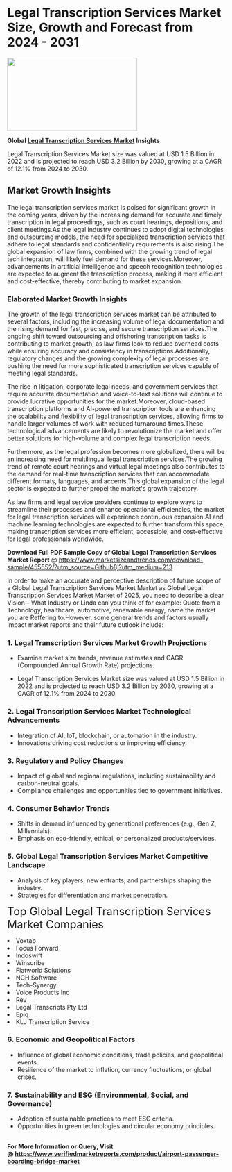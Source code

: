 <H1>Legal Transcription Services Market Size, Growth and Forecast from 2024 - 2031</H1><img class="aligncenter size-medium wp-image-584254" src="https://thirdeyenews.in/wp-content/uploads/2024/09/Global-Market-Research-300x168.jpeg" alt="" width="300" height="168" /><p><strong>Global&nbsp;<a href="https://www.marketsizeandtrends.com/download-sample/455552/?utm_source=Github8j?utm_medium=213">Legal Transcription Services Market</a> Insights</strong></p><p>Legal Transcription Services Market size was valued at USD 1.5 Billion in 2022 and is projected to reach USD 3.2 Billion by 2030, growing at a CAGR of 12.1% from 2024 to 2030.</p><p><h2>Market Growth Insights</h2> <p>The legal transcription services market is poised for significant growth in the coming years, driven by the increasing demand for accurate and timely transcription in legal proceedings, such as court hearings, depositions, and client meetings.As the legal industry continues to adopt digital technologies and outsourcing models, the need for specialized transcription services that adhere to legal standards and confidentiality requirements is also rising.The global expansion of law firms, combined with the growing trend of legal tech integration, will likely fuel demand for these services.Moreover, advancements in artificial intelligence and speech recognition technologies are expected to augment the transcription process, making it more efficient and cost-effective, thereby contributing to market expansion. <h3>Elaborated Market Growth Insights</h3> <p>The growth of the legal transcription services market can be attributed to several factors, including the increasing volume of legal documentation and the rising demand for fast, precise, and secure transcription services.The ongoing shift toward outsourcing and offshoring transcription tasks is contributing to market growth, as law firms look to reduce overhead costs while ensuring accuracy and consistency in transcriptions.Additionally, regulatory changes and the growing complexity of legal processes are pushing the need for more sophisticated transcription services capable of meeting legal standards.</p> <p>The rise in litigation, corporate legal needs, and government services that require accurate documentation and voice-to-text solutions will continue to provide lucrative opportunities for the market.Moreover, cloud-based transcription platforms and AI-powered transcription tools are enhancing the scalability and flexibility of legal transcription services, allowing firms to handle larger volumes of work with reduced turnaround times.These technological advancements are likely to revolutionize the market and offer better solutions for high-volume and complex legal transcription needs.</p> <p>Furthermore, as the legal profession becomes more globalized, there will be an increasing need for multilingual legal transcription services.The growing trend of remote court hearings and virtual legal meetings also contributes to the demand for real-time transcription services that can accommodate different formats, languages, and accents.This global expansion of the legal sector is expected to further propel the market's growth trajectory.</p> <p>As law firms and legal service providers continue to explore ways to streamline their processes and enhance operational efficiencies, the market for legal transcription services will experience continuous expansion.AI and machine learning technologies are expected to further transform this space, making transcription services more efficient, accessible, and cost-effective for legal professionals worldwide.</p> <p></p><p><span class=""><strong>Download Full PDF Sample Copy of Global Legal Transcription Services Market Report</strong> @ <a href="https://www.marketsizeandtrends.com/download-sample/455552/?utm_source=Github8j?utm_medium=213" target="_blank">https://www.marketsizeandtrends.com/download-sample/455552/?utm_source=Github8j?utm_medium=213</a></span></p><p>In order to make an accurate and perceptive description of future scope of a Global&nbsp;Legal Transcription Services Market Market as Global&nbsp;Legal Transcription Services Market Market of 2025, you need to describe a clear Vision &ndash; What Industry or Linda can you think of for example: Quote from a Technology, healthcare, automotive, renewable energy, name the market you are Reffering to.However, some general trends and factors usually impact market reports and their future outlook include:</p><h3>1.&nbsp;<strong>Legal Transcription Services Market Growth Projections</strong></h3><ul><li>Examine market size trends, revenue estimates and CAGR (Compounded Annual Growth Rate) projections.</li><li><p>Legal Transcription Services Market size was valued at USD 1.5 Billion in 2022 and is projected to reach USD 3.2 Billion by 2030, growing at a CAGR of 12.1% from 2024 to 2030.</p></li></ul><h3>2.&nbsp;<strong>Legal Transcription Services Market Technological Advancements</strong></h3><ul><li>Integration of AI, IoT, blockchain, or automation in the industry.</li><li>Innovations driving cost reductions or improving efficiency.</li></ul><h3>3.&nbsp;<strong>Regulatory and Policy Changes</strong></h3><ul><li>Impact of global and regional regulations, including sustainability and carbon-neutral goals.</li><li>Compliance challenges and opportunities tied to government initiatives.</li></ul><h3>4.&nbsp;<strong>Consumer Behavior Trends</strong></h3><ul><li>Shifts in demand influenced by generational preferences (e.g., Gen Z, Millennials).</li><li>Emphasis on eco-friendly, ethical, or personalized products/services.</li></ul><h3>5.&nbsp;<strong>Global Legal Transcription Services Market Competitive Landscape</strong></h3><ul><li>Analysis of key players, new entrants, and partnerships shaping the industry.</li><li>Strategies for differentiation and market penetration.</li></ul><p data-pm-slice="1 1 []"><span style="color: inherit; font-family: inherit; font-size: 25px;">Top Global Legal Transcription Services Market Companies</span></p><div class="" data-test-id=""><p><li>Voxtab</li><li> Focus Forward</li><li> Indoswift</li><li> Winscribe</li><li> Flatworld Solutions</li><li> NCH Software</li><li> Tech-Synergy</li><li> Voice Products Inc</li><li> Rev</li><li> Legal Transcripts Pty Ltd</li><li> Epiq</li><li> KLJ Transcription Service</li></p></div><h3>6.&nbsp;<strong>Economic and Geopolitical Factors</strong></h3><ul><li>Influence of global economic conditions, trade policies, and geopolitical events.</li><li>Resilience of the market to inflation, currency fluctuations, or global crises.</li></ul><h3>7.&nbsp;<strong>Sustainability and ESG (Environmental, Social, and Governance)</strong></h3><ul><li>Adoption of sustainable practices to meet ESG criteria.</li><li>Opportunities in green technologies and circular economy principles.</li></ul><h2><strong style="font-size: 14px;">For More Information or Query, Visit @&nbsp;</strong><a style="background-color: #ffffff; font-size: 14px;" href="https://www.marketsizeandtrends.com/report/legal-transcription-services-market/" target="_blank">https://www.verifiedmarketreports.com/product/airport-passenger-boarding-bridge-market</a></h2>